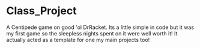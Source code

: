 # Class_Project

A Centipede game on good 'ol DrRacket. Its a little simple in code but it was my first game so the sleepless nights spent on it were well worth it! It actually acted as a template for one my main projects too! 
